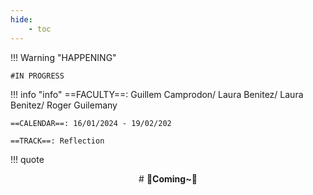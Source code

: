 ```yaml
---
hide:
    - toc
---
```


!!! Warning "HAPPENING"  
    
    #IN PROGRESS


!!! info "info"
    ==FACULTY==: Guillem Camprodon/ Laura Benitez/ Laura Benitez/ Roger Guilemany
    
    ==CALENDAR==: 16/01/2024 - 19/02/202

    ==TRACK==: Reflection


!!! quote
    <center>
    # **:kiss:Coming~:kiss:**
    </center>